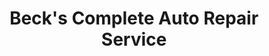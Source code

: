 ---
title: "Beck's Complete Auto Repair Service"
url: /sebastian/becks-complete-auto-repair-service/
shop: car repair
---